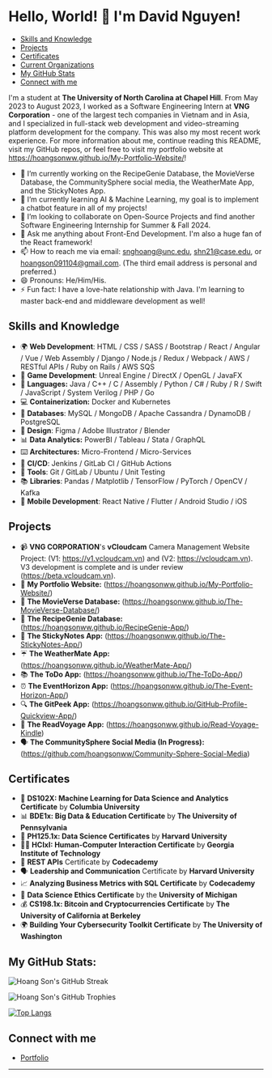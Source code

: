 # Hello, World! 👋 I'm David Nguyen!

- [Skills and Knowledge](#skills-and-knowledge)
- [Projects](#projects)
- [Certificates](#certificates)
- [Current Organizations](#current-organizations)
- [My GitHub Stats](#my-github-stats)
- [Connect with me](#connect-with-me)

I'm a student at **The University of North Carolina at Chapel Hill**. From May 2023 to August 2023, I worked as a Software Engineering Intern at **VNG Corporation** - one of the largest tech companies in Vietnam and in Asia, and I specialized in full-stack web development and video-streaming platform development for the company. This was also my most recent work experience. For more information about me, continue reading this README, visit my GitHub repos, or feel free to visit my portfolio website at https://hoangsonww.github.io/My-Portfolio-Website/!

- 🔭 I’m currently working on the RecipeGenie Database, the MovieVerse Database, the CommunitySphere social media, the WeatherMate App, and the StickyNotes App.
- 🌱 I’m currently learning AI & Machine Learning, my goal is to implement a chatbot feature in all of my projects!
- 👯 I’m looking to collaborate on Open-Source Projects and find another Software Engineering Internship for Summer & Fall 2024.
- 💬 Ask me anything about Front-End Development. I'm also a huge fan of the React framework!
- 📫 How to reach me via email: snghoang@unc.edu, shn21@case.edu, or hoangson091104@gmail.com. (The third email address is personal and preferred.)
- 😄 Pronouns: He/Him/His.
- ⚡ Fun fact: I have a love-hate relationship with Java. I'm learning to master back-end and middleware development as well!

## Skills and Knowledge
* 🌍 **Web Development**: HTML / CSS / SASS / Bootstrap / React / Angular / Vue / Web Assembly / Django / Node.js / Redux / Webpack / AWS / RESTful APIs / Ruby on Rails / AWS SQS
* 🎲 **Game Development**: Unreal Engine / DirectX / OpenGL / JavaFX
* 🐍 **Languages:** Java / C++ / C / Assembly / Python / C# / Ruby / R / Swift / JavaScript / System Verilog / PHP / Go
* 💻 **Containerization:** Docker and Kubernetes
* 🚀 **Databases**: MySQL / MongoDB / Apache Cassandra / DynamoDB / PostgreSQL
* 🎨 **Design**: Figma / Adobe Illustrator / Blender
* 📊 **Data Analytics:** PowerBI / Tableau / Stata / GraphQL
* ⌨️ **Architectures:** Micro-Frontend / Micro-Services
* 🔧 **CI/CD**: Jenkins / GitLab CI / GitHub Actions
* 🔧 **Tools**: Git / GitLab / Ubuntu / Unit Testing
* 📚 **Libraries**: Pandas / Matplotlib / TensorFlow / PyTorch / OpenCV / Kafka
* 📱 **Mobile Development**: React Native / Flutter / Android Studio / iOS

## Projects
* 📹 **VNG CORPORATION**'s **vCloudcam** Camera Management Website Project: (V1: https://v1.vcloudcam.vn) and (V2: https://vcloudcam.vn). V3 development is complete and is under review (https://beta.vcloudcam.vn).
* 🌟 **My Portfolio Website:**     (https://hoangsonww.github.io/My-Portfolio-Website/)
* 🎥 **The MovieVerse Database:**  (https://hoangsonww.github.io/The-MovieVerse-Database/)
* 🍲 **The RecipeGenie Database:** (https://hoangsonww.github.io/RecipeGenie-App/)
* 📝 **The StickyNotes App:**      (https://hoangsonww.github.io/The-StickyNotes-App/)
* ☔  **The WeatherMate App:**      (https://hoangsonww.github.io/WeatherMate-App/)
* 📚 **The ToDo App:**             (https://hoangsonww.github.io/The-ToDo-App/)
* ⏰ **The EventHorizon App:**     (https://hoangsonww.github.io/The-Event-Horizon-App/)
* 🔍 **The GitPeek App:**          (https://hoangsonww.github.io/GitHub-Profile-Quickview-App/)
* 📖 **The ReadVoyage App:**       (https://hoangsonww.github.io/Read-Voyage-Kindle)
* 🗣️ **The CommunitySphere Social Media (In Progress):**      (https://github.com/hoangsonww/Community-Sphere-Social-Media)

## Certificates
* 🤖 **DS102X: Machine Learning for Data Science and Analytics Certificate** by **Columbia University**
* 📊 **BDE1x: Big Data & Education Certificate** by **The University of Pennsylvania**
* 💾 **PH125.1x: Data Science Certificates** by **Harvard University**
* 👨‍💻 **HCIxI: Human-Computer Interaction Certificate** by **Georgia Institute of Technology**
* 🔗 **REST APIs** Certificate by **Codecademy**
* 🗣️ **Leadership and Communication** Certificate by **Harvard University**
* 📈 **Analyzing Business Metrics with SQL Certificate** by **Codecademy**
* 📝 **Data Science Ethics Certificate** by the **University of Michigan**
* 💰 **CS198.1x: Bitcoin and Cryptocurrencies Certificate** by **The University of California at Berkeley**
* 🌍 **Building Your Cybersecurity Toolkit Certificate** by **The University of Washington**

## My GitHub Stats:

![Hoang Son's GitHub Streak](https://github-readme-streak-stats.herokuapp.com/?user=hoangsonww&theme=radical)

![Hoang Son's GitHub Trophies](https://github-profile-trophy.vercel.app/?username=hoangsonww&theme=radical&column=3&row=1&margin-w=15&margin-h=15)

[![Top Langs](https://github-readme-stats.vercel.app/api/top-langs/?username=hoangsonww&layout=compact&theme=radical)](https://github.com/hoangsonww/github-readme-stats)


## Connect with me
* [Portfolio](https://hoangsonww.github.io/My-Portfolio-Website)

---
